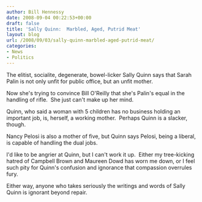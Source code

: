 ```yaml
---
author: Bill Hennessy
date: 2008-09-04 00:22:53+00:00
draft: false
title: 'Sally Quinn:  Marbled, Aged, Putrid Meat'
layout: blog
url: /2008/09/03/sally-quinn-marbled-aged-putrid-meat/
categories:
- News
- Politics
---
```


The elitist, socialite, degenerate, bowel-licker Sally Quinn says that Sarah Palin is not only unfit for public office, but an unfit mother.  

Now she's trying to convince Bill O'Reilly that she's Palin's equal in the handling of rifle.  She just can't make up her mind.

Quinn, who said a woman with 5 children has no business holding an important job, is, herself, a working mother.  Perhaps Quinn is a slacker, though.  

Nancy Pelosi is also a mother of five, but Quinn says Pelosi, being a liberal, is capable of handling the dual jobs.

I'd like to be angrier at Quinn, but I can't work it up.  Either my tree-kicking hatred of Campbell Brown and Maureen Dowd has worn me down, or I feel such pity for Quinn's confusion and ignorance that compassion overrules fury.  

Either way, anyone who takes seriously the writings and words of Sally Quinn is ignorant beyond repair.
